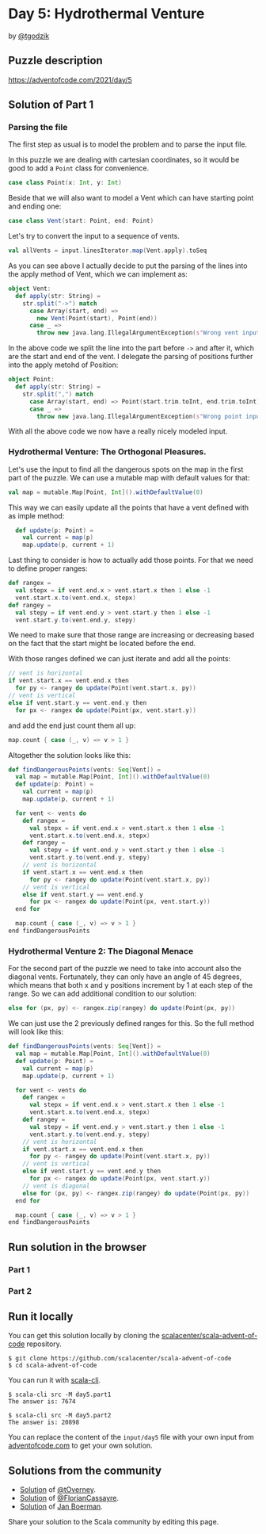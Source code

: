 # Day 5: Hydrothermal Venture

by [@tgodzik](https://github.com/tgodzik)

## Puzzle description

https://adventofcode.com/2021/day/5

## Solution of Part 1

### Parsing the file

The first step as usual is to model the problem and to parse the input file.

In this puzzle we are dealing with cartesian coordinates, so it would be good to
add a `Point` class for convenience.

```scala
case class Point(x: Int, y: Int)
```

Beside that we will also want to model a Vent which can have starting point and
ending one:

```scala
case class Vent(start: Point, end: Point)
```

Let's try to convert the input to a sequence of vents.

```scala
val allVents = input.linesIterator.map(Vent.apply).toSeq
```

As you can see above I actually decide to put the parsing of the lines into the
apply method of Vent, which we can implement as:

```scala
object Vent:
  def apply(str: String) =
    str.split("->") match
      case Array(start, end) =>
        new Vent(Point(start), Point(end))
      case _ =>
        throw new java.lang.IllegalArgumentException(s"Wrong vent input $str")
```

In the above code we split the line into the part before `->` and after it,
which are the start and end of the vent. I delegate the parsing of positions
further into the apply metohd of Position:

```scala
object Point:
  def apply(str: String) =
    str.split(",") match
      case Array(start, end) => Point(start.trim.toInt, end.trim.toInt)
      case _ =>
        throw new java.lang.IllegalArgumentException(s"Wrong point input $str")
```

With all the above code we now have a really nicely modeled input.

### Hydrothermal Venture: The Orthogonal Pleasures.

Let's use the input to find all the dangerous spots on the map in the first part
of the puzzle. We can use a mutable map with default values for that:

```scala
val map = mutable.Map[Point, Int]().withDefaultValue(0)
```

This way we can easily update all the points that have a vent defined with as
imple method:

```scala
  def update(p: Point) =
    val current = map(p)
    map.update(p, current + 1)
```

Last thing to consider is how to actually add those points. For that we need to
define proper ranges:

```scala
def rangex =
  val stepx = if vent.end.x > vent.start.x then 1 else -1
  vent.start.x.to(vent.end.x, stepx)
def rangey =
  val stepy = if vent.end.y > vent.start.y then 1 else -1
  vent.start.y.to(vent.end.y, stepy)
```

We need to make sure that those range are increasing or decreasing based on the
fact that the start might be located before the end.

With those ranges defined we can just iterate and add all the points:

```scala
// vent is horizontal
if vent.start.x == vent.end.x then
  for py <- rangey do update(Point(vent.start.x, py))
// vent is vertical
else if vent.start.y == vent.end.y then
  for px <- rangex do update(Point(px, vent.start.y))
```

and add the end just count them all up:

```scala
map.count { case (_, v) => v > 1 }
```

Altogether the solution looks like this:

```scala
def findDangerousPoints(vents: Seq[Vent]) =
  val map = mutable.Map[Point, Int]().withDefaultValue(0)
  def update(p: Point) =
    val current = map(p)
    map.update(p, current + 1)

  for vent <- vents do
    def rangex =
      val stepx = if vent.end.x > vent.start.x then 1 else -1
      vent.start.x.to(vent.end.x, stepx)
    def rangey =
      val stepy = if vent.end.y > vent.start.y then 1 else -1
      vent.start.y.to(vent.end.y, stepy)
    // vent is horizontal
    if vent.start.x == vent.end.x then
      for py <- rangey do update(Point(vent.start.x, py))
    // vent is vertical
    else if vent.start.y == vent.end.y
      for px <- rangex do update(Point(px, vent.start.y))
  end for

  map.count { case (_, v) => v > 1 }
end findDangerousPoints
```

### Hydrothermal Venture 2: The Diagonal Menace

For the second part of the puzzle we need to take into account also the diagonal
vents. Fortunately, they can only have an angle of 45 degrees, which means that
both x and y positions increment by 1 at each step of the range. So we can add
additional condition to our solution:

```scala
else for (px, py) <- rangex.zip(rangey) do update(Point(px, py))
```

We can just use the 2 previously defined ranges for this. So the full method
will look like this:

```scala
def findDangerousPoints(vents: Seq[Vent]) =
  val map = mutable.Map[Point, Int]().withDefaultValue(0)
  def update(p: Point) =
    val current = map(p)
    map.update(p, current + 1)

  for vent <- vents do
    def rangex =
      val stepx = if vent.end.x > vent.start.x then 1 else -1
      vent.start.x.to(vent.end.x, stepx)
    def rangey =
      val stepy = if vent.end.y > vent.start.y then 1 else -1
      vent.start.y.to(vent.end.y, stepy)
    // vent is horizontal
    if vent.start.x == vent.end.x then
      for py <- rangey do update(Point(vent.start.x, py))
    // vent is vertical
    else if vent.start.y == vent.end.y then
      for px <- rangex do update(Point(px, vent.start.y))
    // vent is diagonal
    else for (px, py) <- rangex.zip(rangey) do update(Point(px, py))
  end for

  map.count { case (_, v) => v > 1 }
end findDangerousPoints

```

## Run solution in the browser

### Part 1

<Solver puzzle="day5-part1"/>

### Part 2

<Solver puzzle="day5-part2"/>

## Run it locally

You can get this solution locally by cloning the [scalacenter/scala-advent-of-code](https://github.com/scalacenter/scala-advent-of-code) repository.
```
$ git clone https://github.com/scalacenter/scala-advent-of-code
$ cd scala-advent-of-code
```

You can run it with [scala-cli](https://scala-cli.virtuslab.org/).

```
$ scala-cli src -M day5.part1
The answer is: 7674

$ scala-cli src -M day5.part2
The answer is: 20898
```

You can replace the content of the `input/day5` file with your own input from [adventofcode.com](https://adventofcode.com/2021/day/6) to get your own solution.

## Solutions from the community

- [Solution](https://github.com/tOverney/AdventOfCode2021/blob/main/src/main/scala/ch/overney/aoc/day5/) of [@tOverney](https://github.com/tOverney).
- [Solution](https://github.com/FlorianCassayre/AdventOfCode-2021/blob/master/src/main/scala/adventofcode/solutions/Day05.scala) of [@FlorianCassayre](https://github.com/FlorianCassayre).
- [Solution](https://github.com/Jannyboy11/AdventOfCode2021/blob/main/src/main/scala/day05/Day05.scala) of [Jan Boerman](https://twitter.com/JanBoerman95).

Share your solution to the Scala community by editing this page.
